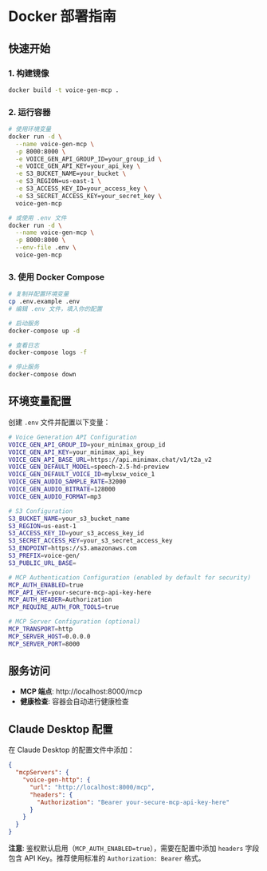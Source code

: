 # Docker 部署指南

## 快速开始

### 1. 构建镜像
```bash
docker build -t voice-gen-mcp .
```

### 2. 运行容器
```bash
# 使用环境变量
docker run -d \
  --name voice-gen-mcp \
  -p 8000:8000 \
  -e VOICE_GEN_API_GROUP_ID=your_group_id \
  -e VOICE_GEN_API_KEY=your_api_key \
  -e S3_BUCKET_NAME=your_bucket \
  -e S3_REGION=us-east-1 \
  -e S3_ACCESS_KEY_ID=your_access_key \
  -e S3_SECRET_ACCESS_KEY=your_secret_key \
  voice-gen-mcp

# 或使用 .env 文件
docker run -d \
  --name voice-gen-mcp \
  -p 8000:8000 \
  --env-file .env \
  voice-gen-mcp
```

### 3. 使用 Docker Compose
```bash
# 复制并配置环境变量
cp .env.example .env
# 编辑 .env 文件，填入你的配置

# 启动服务
docker-compose up -d

# 查看日志
docker-compose logs -f

# 停止服务
docker-compose down
```

## 环境变量配置

创建 `.env` 文件并配置以下变量：

```bash
# Voice Generation API Configuration
VOICE_GEN_API_GROUP_ID=your_minimax_group_id
VOICE_GEN_API_KEY=your_minimax_api_key
VOICE_GEN_API_BASE_URL=https://api.minimax.chat/v1/t2a_v2
VOICE_GEN_DEFAULT_MODEL=speech-2.5-hd-preview
VOICE_GEN_DEFAULT_VOICE_ID=mylxsw_voice_1
VOICE_GEN_AUDIO_SAMPLE_RATE=32000
VOICE_GEN_AUDIO_BITRATE=128000
VOICE_GEN_AUDIO_FORMAT=mp3

# S3 Configuration
S3_BUCKET_NAME=your_s3_bucket_name
S3_REGION=us-east-1
S3_ACCESS_KEY_ID=your_s3_access_key_id
S3_SECRET_ACCESS_KEY=your_s3_secret_access_key
S3_ENDPOINT=https://s3.amazonaws.com
S3_PREFIX=voice-gen/
S3_PUBLIC_URL_BASE=

# MCP Authentication Configuration (enabled by default for security)
MCP_AUTH_ENABLED=true
MCP_API_KEY=your-secure-mcp-api-key-here
MCP_AUTH_HEADER=Authorization
MCP_REQUIRE_AUTH_FOR_TOOLS=true

# MCP Server Configuration (optional)
MCP_TRANSPORT=http
MCP_SERVER_HOST=0.0.0.0
MCP_SERVER_PORT=8000
```

## 服务访问

- **MCP 端点**: http://localhost:8000/mcp
- **健康检查**: 容器会自动进行健康检查

## Claude Desktop 配置

在 Claude Desktop 的配置文件中添加：

```json
{
  "mcpServers": {
    "voice-gen-http": {
      "url": "http://localhost:8000/mcp",
      "headers": {
        "Authorization": "Bearer your-secure-mcp-api-key-here"
      }
    }
  }
}
```

**注意**: 鉴权默认启用（`MCP_AUTH_ENABLED=true`），需要在配置中添加 `headers` 字段包含 API Key。推荐使用标准的 `Authorization: Bearer` 格式。
